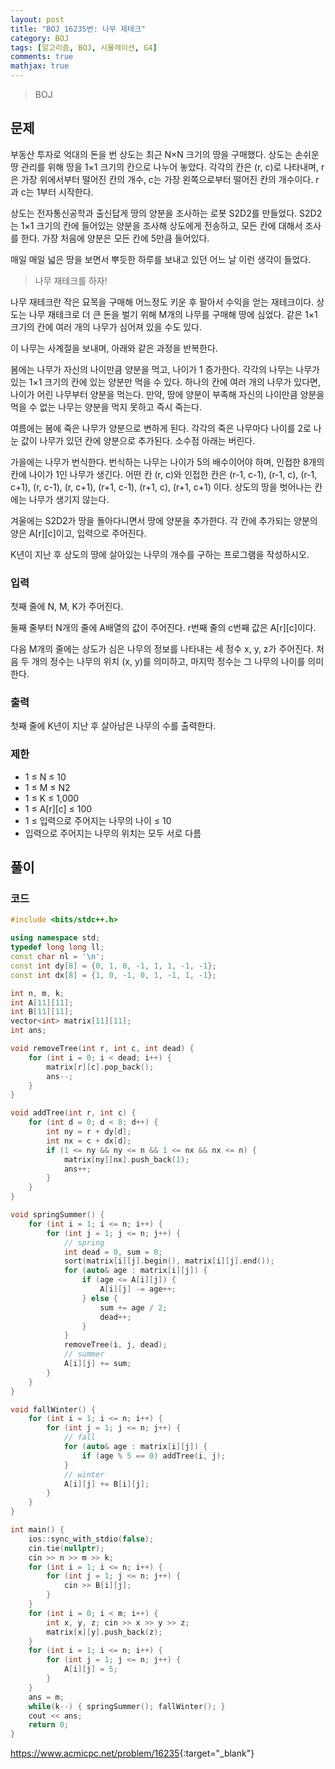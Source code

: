 ```yaml
---
layout: post
title: "BOJ 16235번: 나무 제테크"
category: BOJ
tags: [알고리즘, BOJ, 시뮬레이션, G4]
comments: true
mathjax: true
---
```


> BOJ

## 문제
부동산 투자로 억대의 돈을 번 상도는 최근 N×N 크기의 땅을 구매했다. 상도는 손쉬운 땅 관리를 위해 땅을 1×1 크기의 칸으로 나누어 놓았다. 각각의 칸은 (r, c)로 나타내며, r은 가장 위에서부터 떨어진 칸의 개수, c는 가장 왼쪽으로부터 떨어진 칸의 개수이다. r과 c는 1부터 시작한다.

상도는 전자통신공학과 출신답게 땅의 양분을 조사하는 로봇 S2D2를 만들었다. S2D2는 1×1 크기의 칸에 들어있는 양분을 조사해 상도에게 전송하고, 모든 칸에 대해서 조사를 한다. 가장 처음에 양분은 모든 칸에 5만큼 들어있다.

매일 매일 넓은 땅을 보면서 뿌듯한 하루를 보내고 있던 어느 날 이런 생각이 들었다.

> 나무 재테크를 하자!

나무 재테크란 작은 묘목을 구매해 어느정도 키운 후 팔아서 수익을 얻는 재테크이다. 상도는 나무 재테크로 더 큰 돈을 벌기 위해 M개의 나무를 구매해 땅에 심었다. 같은 1×1 크기의 칸에 여러 개의 나무가 심어져 있을 수도 있다.

이 나무는 사계절을 보내며, 아래와 같은 과정을 반복한다.

봄에는 나무가 자신의 나이만큼 양분을 먹고, 나이가 1 증가한다. 각각의 나무는 나무가 있는 1×1 크기의 칸에 있는 양분만 먹을 수 있다. 하나의 칸에 여러 개의 나무가 있다면, 나이가 어린 나무부터 양분을 먹는다. 만약, 땅에 양분이 부족해 자신의 나이만큼 양분을 먹을 수 없는 나무는 양분을 먹지 못하고 즉시 죽는다.

여름에는 봄에 죽은 나무가 양분으로 변하게 된다. 각각의 죽은 나무마다 나이를 2로 나눈 값이 나무가 있던 칸에 양분으로 추가된다. 소수점 아래는 버린다.

가을에는 나무가 번식한다. 번식하는 나무는 나이가 5의 배수이어야 하며, 인접한 8개의 칸에 나이가 1인 나무가 생긴다. 어떤 칸 (r, c)와 인접한 칸은 (r-1, c-1), (r-1, c), (r-1, c+1), (r, c-1), (r, c+1), (r+1, c-1), (r+1, c), (r+1, c+1) 이다. 상도의 땅을 벗어나는 칸에는 나무가 생기지 않는다.

겨울에는 S2D2가 땅을 돌아다니면서 땅에 양분을 추가한다. 각 칸에 추가되는 양분의 양은 A[r][c]이고, 입력으로 주어진다.

K년이 지난 후 상도의 땅에 살아있는 나무의 개수를 구하는 프로그램을 작성하시오.


### 입력
첫째 줄에 N, M, K가 주어진다.

둘째 줄부터 N개의 줄에 A배열의 값이 주어진다. r번째 줄의 c번째 값은 A[r][c]이다.

다음 M개의 줄에는 상도가 심은 나무의 정보를 나타내는 세 정수 x, y, z가 주어진다. 처음 두 개의 정수는 나무의 위치 (x, y)를 의미하고, 마지막 정수는 그 나무의 나이를 의미한다.


### 출력
첫째 줄에 K년이 지난 후 살아남은 나무의 수를 출력한다.


### 제한
* 1 ≤ N ≤ 10
* 1 ≤ M ≤ N2
* 1 ≤ K ≤ 1,000
* 1 ≤ A[r][c] ≤ 100
* 1 ≤ 입력으로 주어지는 나무의 나이 ≤ 10
* 입력으로 주어지는 나무의 위치는 모두 서로 다름

## 풀이


### 코드
```c++
#include <bits/stdc++.h>

using namespace std;
typedef long long ll;
const char nl = '\n';
const int dy[8] = {0, 1, 0, -1, 1, 1, -1, -1};
const int dx[8] = {1, 0, -1, 0, 1, -1, 1, -1};

int n, m, k;
int A[11][11];
int B[11][11];
vector<int> matrix[11][11];
int ans;

void removeTree(int r, int c, int dead) {
    for (int i = 0; i < dead; i++) {
        matrix[r][c].pop_back();
        ans--;
    }
}

void addTree(int r, int c) {
    for (int d = 0; d < 8; d++) {
        int ny = r + dy[d];
        int nx = c + dx[d];
        if (1 <= ny && ny <= n && 1 <= nx && nx <= n) {
            matrix[ny][nx].push_back(1);
            ans++;
        }
    }
}

void springSummer() {
    for (int i = 1; i <= n; i++) {
        for (int j = 1; j <= n; j++) {
            // spring
            int dead = 0, sum = 0;
            sort(matrix[i][j].begin(), matrix[i][j].end());
            for (auto& age : matrix[i][j]) {
                if (age <= A[i][j]) {
                    A[i][j] -= age++;
                } else {
                    sum += age / 2;
                    dead++;
                }
            }
            removeTree(i, j, dead);
            // summer
            A[i][j] += sum;
        }
    }
}

void fallWinter() {
    for (int i = 1; i <= n; i++) {
        for (int j = 1; j <= n; j++) {
            // fall
            for (auto& age : matrix[i][j]) {
                if (age % 5 == 0) addTree(i, j);
            }
            // winter
            A[i][j] += B[i][j];
        }
    }
}

int main() {
    ios::sync_with_stdio(false);
    cin.tie(nullptr);
    cin >> n >> m >> k;
    for (int i = 1; i <= n; i++) {
        for (int j = 1; j <= n; j++) {
            cin >> B[i][j];
        }
    }
    for (int i = 0; i < m; i++) {
        int x, y, z; cin >> x >> y >> z;
        matrix[x][y].push_back(z);
    }
    for (int i = 1; i <= n; i++) {
        for (int j = 1; j <= n; j++) {
            A[i][j] = 5;
        }
    }
    ans = m;
    while(k--) { springSummer(); fallWinter(); }
    cout << ans;
    return 0;
}

```

<https://www.acmicpc.net/problem/16235>{:target="_blank"}
